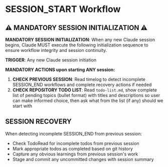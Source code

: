 # SESSION_START Workflow

## ⚠️ MANDATORY SESSION INITIALIZATION ⚠️

**MANDATORY SESSION INITIALIZATION**: When any new Claude session begins, Claude MUST execute the following initialization sequence to ensure workflow integrity and session continuity.

**TRIGGER**: Any new Claude session initiation

**MANDATORY ACTIONS upon starting ANY session:**
1. **CHECK PREVIOUS SESSION**: Read timelog to detect incomplete SESSION_END workflows and complete recovery actions if needed
2. **CHECK REPOSITORY TODO LIST**: Read `todo-list.md`, show complete list of pending topics (bullet format) with titles and descriptions so user can make informed choice, then ask what from the list (if any) should we start with

## SESSION RECOVERY

When detecting incomplete SESSION_END from previous session:
- Check TodoRead for incomplete todos from previous session
- Mark appropriate todos as completed based on git history
- Capture any obvious learnings from previous session's work
- Stage and commit any uncommitted changes with session summary